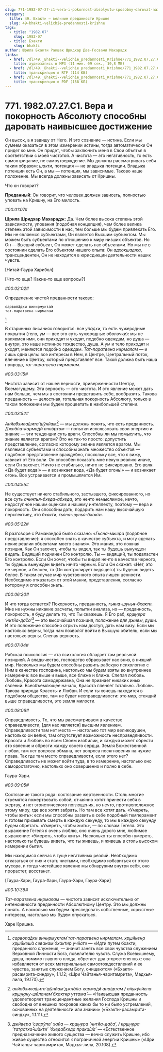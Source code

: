 ```yaml
---
slug: 771-1982-07-27-c1-vera-i-pokornost-absolyutu-sposobny-darovat-naivysshee-dostizhenie
category:
  title: 49. Бхакти — величие преданности Кришне
  slug: 49-bhakti-velichie-predannosti-krishne
tags:
  - title: "1982.07"
    slug: 1982-07
  - title: Бхакти
    slug: bhakti
author: Шрила Бхакти Ракшак Шридхар Дев-Госвами Махарадж
links:
  - href: /dl/49._Bhakti--velichie_predannosti_Krishne/771_1982.07.27.C1_SridharMj_Vera_i_pokornost_Absoljutu_sposobny_darovat_naivysshee_dostizhenie.mp3
    title: аудиозапись в MP3 (11 мин. 09 сек., 10,8 МБ)
  - href: /dl/49._Bhakti--velichie_predannosti_Krishne/771_1982.07.27.C1_SridharMj_Vera_i_pokornost_Absoljutu_sposobny_darovat_naivysshee_dostizhenie.rtf
    title: транскрипцию в RTF (114 КБ)
  - href: /dl/49._Bhakti--velichie_predannosti_Krishne/771_1982.07.27.C1_SridharMj_Vera_i_pokornost_Absoljutu_sposobny_darovat_naivysshee_dostizhenie.pdf
    title: транскрипцию в PDF (158 КБ)
---
```


# 771. 1982.07.27.C1. Вера и покорность Абсолюту способны даровать наивысшее достижение

Он высок, а я завишу от Него. И это сознание — истина. Если мы сумеем оказаться в этом измерении истины, тогда автоматически Он придет ко мне. Он придет, чтобы заключить меня в Свои объятья в соответствии с моей чистотой. А чистота — это негативность, то есть самоотрицание, не самоутверждение. Мы должны рассматривать себя таким образом: *шакти*, потенция — не владыка потенции. Владыка потенции есть Он, а мы — потенция, мы зависимые. Таково наше положение. Мы всегда должны зависеть от Кришны.

Что он говорит?

**Преданный:** Он говорит, что человек должен зависеть, полностью уповать на Кришну, на Его милость.

*#00:01:07#*

**Шрила Шридхар Махарадж:** Да. Чем более высока степень этой зависимости, упования (подобная концепция), чем более велика степень этой зависимости в нас, тем больше мы будем привлекать Его. Мы не являемся субъектами, Он является Высшим субъектом. Мы можем быть субъектами по отношению к миру низших объектов. Но Он — Высший субъект, Он может сделать нас объектами. Но мы не в состоянии сделать Его объектом нашего опыта: Он *адхокшаджа*, трансцендентен, Он не находится в юрисдикции деятельности наших чувств.

[Нитай-Гаура Харибол]

[Что-то еще? Какие-то еще вопросы?]

*#00:02:02#*

Определение чистой преданности таково:

    сарвопа̄дхи винирмуктам̇
    тат-паратвена нирмалам
[^_ftn1]

В старинных писаниях говорится: все *упадхи*, то есть чужеродные покрытия (тело, ум — все это суть чужеродные оболочки): мы не являемся ими, они приходят и уходят, подобно одеждам, но душа — внутри, это наше истинное тождество, душа. А ум и тело приходят и уходят, меняются подобно одеждам. *Тат-паратвена нирмалам* — и лишь одна цель: все интересы в Нем, в Центре, Центральный поток, влечение к Центру, который представляет все. Такой должна быть наша природа, *тат-паратвена нирмалам.*

*#00:03:15#*

Чистота зависит от нашей верности, приверженности Центру, Всемогущему. Эта верность — это чистота. И это явление может дать нам больше, чем мы в состоянии представить себе, вообразить. Такова преданность — целостная, тотальная покорность Абсолюту, только в таком положении мы будем процветать в наибольшей степени.

*#00:03:52#*

*Анйа̄бхила̄шита̄ ш́ӯнйам̇*[^_ftn2] — мы должны понять, что есть преданность. *Джн̃а̄на-карма̄дй ана̄вр̣там* — попытки использовать свои энергию и знание — эти тенденции суть враги. Способны ли мы помыслить, что знание является врагом? Это не так-то просто: допустить представление, согласно которому знание является врагом. Мы являемся субъектами и способны знать множество объектов — подобное представление враждебно, поскольку все, что я вижу, зависит от Его воли. Он способен показать мне некую реалию иначе, если Он захочет. Ничто не стабильно, ничто не фиксировано. Его воля. «Да будет вода!» — и возникает вода, «Да будет огонь!» — и возникает огонь. Все устраивается и промышляется Им.

*#00:04:55#*

Не существует ничего стабильного, застывшего, фиксированного, но все суть *ачинтья-бхеда-абхеда*, это нечто немыслимое, нечто, недоступное нашим оценкам и нашему интеллекту, поэтому — вера и покорность. Они способны дать, подарить нам нашу высочайшую перспективу, это *бхакти*, *гьяна-шунья-бхакти*.

*#00:05:22#*

В разговоре с Раманандой было сказано: «*Гьяна-мишра* (подобное представление): я способен знать в качестве субъекта, и могу сделать некие реалии объектами моего знания». Это мания, это ложная позиция. Как Он захочет, чтобы ты видел, так ты будешь вынужден видеть. Видящий подчинен Его контролю. Ты — видящий, ты подвластен Его контролю. Если Он хочет, чтобы ты видел нечто в качестве черного, ты будешь вынужден видеть нечто черным. Если Он скажет: «Нет, это не черное, а белое», то (Он контролирует видящего) ты будешь видеть белое. В таком случае мир чувственного опыта лишен ценности. Необходимо отказаться от этой мании, представления, согласно которому я способен знать.

*#00:06:20#*

И что тогда остается? Покорность, преданность, *гьяна-шунья-бхакти.* Мне не нужны никакие расчеты, попытки анализа, но — преданность, покорность, я буду делать то, что Ты скажешь. Я Его раб, *кр̣ш̣н̣ера ’нитйа-да̄са’*[^_ftn3] — это высочайшая позиция, положение для *дживы*, души. И это положение способно отрыть нам доступ, дать нам визу. Если мы настолько верны, тогда нам позволят войти в Высшую обитель, если мы настолько верны. Слепая верность.

*#00:07:04#*

Рабская психология — эта психология обладает там реальной позицией. А владычество, господство сбрасывает нас вниз, в низший мир. Насколько мы будем способны развить рабскую психологию с Ним в качестве господина, настолько мы будем взяты во внутреннее измерение: все выше и выше, все ближе и ближе. Слепая любовь. Любовь, Красота самодержавна, Она не признает никаких иных явлений. Всеобъемлющее начало, Красота пленяет тотально. Любовь. Такова природа Красоты и Любви. И если ты хочешь находится в подобном обществе, там не будет несправедливости: это мир, стоящий выше справедливости, это земля милости.

*#00:08:06#*

Справедливость. То, что мы рассматриваем в качестве справедливости, [для нас является] высшим явлением. Справедливости там нет места — настолько тот мир великодушен, настолько он велик, там отсутствует возможность несправедливости. Красота и Любовь во всем Своем изобилии, и каждый может обрести это явление и обрести жажду своего сердца. Земля Божественной любви, там нет вопроса обмана, нет вопроса посягновения на чужие права. Так где там место справедливости, если этого нет? Справедливость не может войти туда, в то измерение, настолько оно самодостаточно, настолько оно совершенно и полно в себе.

Гаура-Хари.

*#00:09:05#*

Состязание такого рода: состязание жертвенности. Столь многие стремятся пожертвовать собой, отчаянно хотят принести себя в жертву, и нет эгоистического поглощения, но нечто, противоположное этому миру, где все хотят забрать. Но там все хотят дать. «Умереть, чтобы жить»: если мы способны развить в себе подобный темперамент и готовы призывать смерть в каждую секунду, то мы в каждую секунду будем обретать. «Умереть, чтобы жить», — по словам Гегеля. Это выражение Гегеля я очень люблю, оно очень дорого мне, любимое выражение: «Умереть, чтобы жить». Насколько ты способен умереть, настолько ты будешь видеть, что ты живешь, и живешь в столь высоком измерении бытия.

Мы находимся сейчас в гуще негативных реалий. Необходимо отказаться от них и стать чистыми, необходимо избавиться от этого мусора, и тогда чистейшее явление мы обнаружим внутри себя, оно прорастет, восстанет.

[Гаура-Хари, Гаура-Хари, Гаура-Хари, Гаура-Хари]

*#00:10:36#*

*Тат-паратвена нирмалам* — чистота зависит исключительно от интенсивности преданности Абсолютному Центру. Это мы должны понять. А насколько мы будем преследовать собственные, корыстные интересы, настолько мы будем опускаться.

Харе Кришна.



[^_ftn1]: *сарвопа̄дхи винирмуктам̇ тат-паратвена нирмалам, хр̣шӣкен̣а хр̣шӣкеш́а севанам̇ бхактир учйате* — «Идти путем бхакти, преданного служения, — значит занять все свои чувства служением Верховной Личности Бога, повелителю чувств. Служа Всевышнему, душа, помимо главного плода, обретает два второстепенных: она избавляется от всех материальных самоотождествлений и ее чувства, занятые служением Богу, очищаются» («Бхакти-расамрита-синдху», 1.1.12; «Шри Чайтанья-чаритамрита», Мадхья-лила, 19.170).

[^_ftn2]: *анйа̄бхила̄шита̄ ш́ӯнйам̇ джн̃а̄на-карма̄дй ана̄вр̣там / а̄нукӯлйена кр̣ш̣н̣ану-шӣланам̇ бхактир уттама̄* — «Наивысшая преданность удовлетворяет трансцендентные желания Господа Кришны и свободна от внешних покровов каких бы то ни было устремлений, основанных на деятельности или знании» («Бхакти-расамрита-синдху», 1.1.11).

[^_ftn3]: *джӣвера ’сварӯпа’ хайа — кр̣ш̣н̣ера ’нитйа-да̄са’, / кр̣ш̣н̣ера ’тат̣астха̄-ш́акти’ ’бхеда̄бхеда прака̄ш́а’* — «Естественное предназначение живого существа — вечно служить Кришне, ибо живое существо относится к пограничной энергии Кришны» («Шри Чайтанья-чаритамрита», Мадхья-лила, 20.108).


